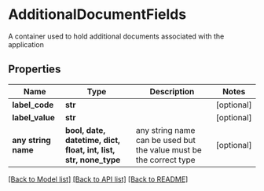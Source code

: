 # AdditionalDocumentFields

A container used to hold additional documents associated with the application

## Properties
Name | Type | Description | Notes
------------ | ------------- | ------------- | -------------
**label_code** | **str** |  | [optional] 
**label_value** | **str** |  | [optional] 
**any string name** | **bool, date, datetime, dict, float, int, list, str, none_type** | any string name can be used but the value must be the correct type | [optional]

[[Back to Model list]](../README.md#documentation-for-models) [[Back to API list]](../README.md#documentation-for-api-endpoints) [[Back to README]](../README.md)


